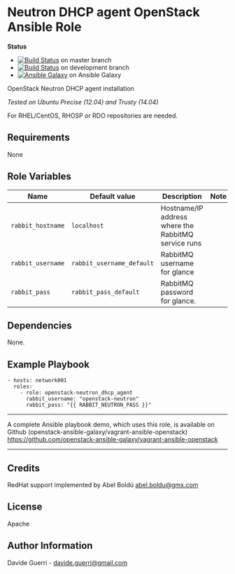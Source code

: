 Neutron DHCP agent OpenStack Ansible Role
=========

**Status**
* [![Build Status](https://travis-ci.org/openstack-ansible-galaxy/openstack-neutron_dhcp_agent.svg?branch=master)](https://travis-ci.org/openstack-ansible-galaxy/openstack-neutron_dhcp_agent) on master branch
* [![Build Status](https://travis-ci.org/openstack-ansible-galaxy/openstack-neutron_dhcp_agent.svg?branch=development)](https://travis-ci.org/openstack-ansible-galaxy/openstack-neutron_dhcp_agent) on development branch
* [![Ansible Galaxy](http://img.shields.io/badge/dguerri-openstack--neutron_dhcp_agent-blue.svg)](https://galaxy.ansible.com/list#/roles/1834) on Ansible Galaxy

OpenStack Neutron DHCP agent installation

_Tested on Ubuntu Precise (12.04) and Trusty (14.04)_

For RHEL/CentOS, RHOSP or RDO repositories are needed.

Requirements
------------

None

Role Variables
--------------

| Name | Default value | Description | Note |
|---  |---  |---  |--- |
| `rabbit_hostname` | `localhost` | Hostname/IP address where the RabbitMQ service runs ||
| `rabbit_username` | `rabbit_username_default` | RabbitMQ username for glance ||
| `rabbit_pass` | `rabbit_pass_default` | RabbitMQ password for glance. ||


Dependencies
------------

None.

Example Playbook
----------------

    - hosts: network001
      roles:
        - role: openstack-neutron_dhcp_agent
          rabbit_username: "openstack-neutron"
          rabbit_pass: "{{ RABBIT_NEUTRON_PASS }}"

---

A complete Ansible playbook demo, which uses this role, is available on Github (openstack-ansible-galaxy/vagrant-ansible-openstack) <https://github.com/openstack-ansible-galaxy/vagrant-ansible-openstack>

---

Credits
-------
RedHat support implemented by Abel Boldú <abel.boldu@gmx.com>


License
-------

Apache

Author Information
------------------

Davide Guerri - davide.guerri@gmail.com
